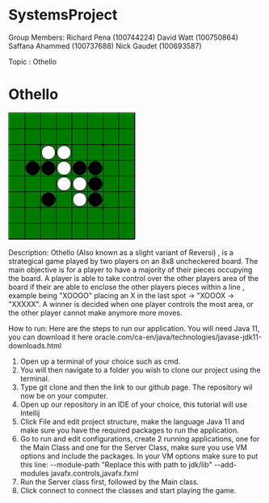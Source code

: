 # SystemsProject

Group Members: 
Richard Pena (100744224)
David Watt (100750864)
Saffana Ahammed  (100737688)
Nick Gaudet (100693587)

Topic : Othello
# Othello
<img src=".\othello.gif">
<p>Description: Othello (Also known as a slight variant of Reversi)
, is a strategical game played by two players on an 8x8 uncheckered board. The main objective is for
a player to have a majority of their pieces occupying the board. A player is able to take control over
the other players area of the board if their are able to enclose the other players pieces within a line
, example being "XOOOO" placing an X in the last spot -> "XOOOX -> "XXXXX". A winner is decided 
when one player controls the most area, or the other player cannot make anymore more moves.

How to run:
Here are the steps to run our application.
You will need Java 11, you can download it here oracle.com/ca-en/java/technologies/javase-jdk11-downloads.html

1. Open up a terminal of your choice such as cmd.
2. You will then navigate to a folder you wish to clone our project using the terminal. 
3. Type git clone and then the link to our github page. The repository wil now be on your computer.
4. Open up our repository in an IDE of your choice, this tutorial will use Intellij
5. Click File and edit project structure, make the language Java 11 and make sure you have the required
packages to run the application.
6. Go to run and edit configurations, create 2 running applications, one for the Main Class and one for the Server Class, 
make sure you use VM options and include the packages.
In your VM options make sure to put this line:
--module-path "Replace this with path to jdk/lib" --add-modules javafx.controls,javafx.fxml
7. Run the Server class first, followed by the Main class.
8. Click connect to connect the classes and start playing the game.


</p>
